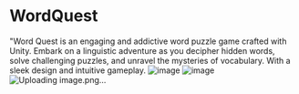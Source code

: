# WordQuest
 "Word Quest is an engaging and addictive word puzzle game crafted with Unity. Embark on a linguistic adventure as you decipher hidden words, solve challenging puzzles, and unravel the mysteries of vocabulary. With a sleek design and intuitive gameplay.
![image](https://github.com/M3go2/WordQuest/assets/58921028/69618f67-d730-476a-9c33-e964167707e9)
![image](https://github.com/M3go2/WordQuest/assets/58921028/ea1e51f5-fbaa-457d-a02c-b1007114d8d4)
![Uploading image.png…]()

